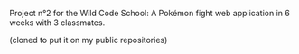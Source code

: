 Project n°2 for the Wild Code School: A Pokémon fight web application in 6 weeks with 3 classmates.

(cloned to put it on my public repositories)
